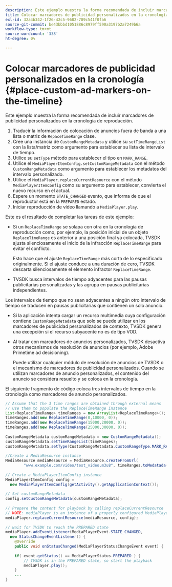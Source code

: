 ```yaml
---
description: Este ejemplo muestra la forma recomendada de incluir marcadores de publicidad personalizados en la cronología de reproducción.
title: Colocar marcadores de publicidad personalizados en la cronología
exl-id: 32a4b342-1f26-42c5-9682-789c541f0fa6
source-git-commit: be43bbbd1051886c8979ff590a3197b2a7249b6a
workflow-type: tm+mt
source-wordcount: '338'
ht-degree: 0%

---
```


# Colocar marcadores de publicidad personalizados en la cronología {#place-custom-ad-markers-on-the-timeline}

Este ejemplo muestra la forma recomendada de incluir marcadores de publicidad personalizados en la cronología de reproducción.

1. Traducir la información de colocación de anuncios fuera de banda a una lista o matriz de `RepaceTimeRange` clase.
1. Cree una instancia de `CustomRangeMetadata` y utilice su `setTimeRangeList` con la lista/matriz como argumento para establecer su lista de intervalo de tiempo.
1. Utilice su `setType` método para establecer el tipo en `MARK_RANGE`.
1. Utilice el `MediaPlayerItemConfig.setCustomRangeMetadata` con el método `CustomRangeMetadata` como argumento para establecer los metadatos del intervalo personalizado.
1. Utilice el `MediaPlayer.replaceCurrentResource` con el método `MediaPlayerItemConfig` como su argumento para establecer, convierta el nuevo recurso en el actual.
1. Espere un momento `STATE_CHANGED` evento, que informa de que el reproductor está en la `PREPARED` estado.
1. Iniciar reproducción de vídeo llamando a `MediaPlayer.play`.

Este es el resultado de completar las tareas de este ejemplo:

* Si un `ReplaceTimeRange` se solapa con otra en la cronología de reproducción como, por ejemplo, la posición inicial de un objeto `ReplaceTimeRange` es anterior a una posición final ya colocada, TVSDK ajusta silenciosamente el inicio de la infracción `ReplaceTimeRange` para evitar el conflicto.

   Esto hace que el ajuste `ReplaceTimeRange` más corta de lo especificado originalmente. Si el ajuste conduce a una duración de cero, TVSDK descarta silenciosamente el elemento infractor `ReplaceTimeRange`.

* TVSDK busca intervalos de tiempo adyacentes para las pausas publicitarias personalizadas y las agrupa en pausas publicitarias independientes.

Los intervalos de tiempo que no sean adyacentes a ningún otro intervalo de tiempo se traducen en pausas publicitarias que contienen un solo anuncio.

* Si la aplicación intenta cargar un recurso multimedia cuya configuración contiene `CustomRangeMetadata` que solo se puede utilizar en los marcadores de publicidad personalizados de contexto, TVSDK genera una excepción si el recurso subyacente no es de tipo VOD.

* Al tratar con marcadores de anuncios personalizados, TVSDK desactiva otros mecanismos de resolución de anuncios (por ejemplo, Adobe Primetime ad decisioning).

   Puede utilizar cualquier módulo de resolución de anuncios de TVSDK o el mecanismo de marcadores de publicidad personalizados. Cuando se utilizan marcadores de anuncio personalizados, el contenido del anuncio se considera resuelto y se coloca en la cronología.

El siguiente fragmento de código coloca tres intervalos de tiempo en la cronología como marcadores de anuncio personalizados.

```java
// Assume that the 3 time ranges are obtained through external means 
// Use them to populate the ReplaceTimeRange instance 
List<ReplaceTimeRange> timeRanges = new ArrayList<ReplaceTimeRange>(); 
timeRanges.add(new ReplaceTimeRange(0,10000, 0)); 
timeRanges.add(new ReplaceTimeRange(15000,20000, 0)); 
timeRanges.add(new ReplaceTimeRange(25000,30000, 0)); 
 
CustomRangeMetadata customRangeMetadata = new CustomRangeMetadata(); 
customRangeMetadata.setTimeRangeList(timeRanges); 
customRangeMetadata.setType(CustomRangeMetadata.CustomRangeType.MARK_RANGE); 
 
//Create a MediaResource instance 
MediaResource mediaResource = MediaResource.createFromUrl( 
        "www.example.com/video/test_video.m3u8", timeRanges.toMedatada(null)); 
 
// Create a MediaPlayerItemConfig instance 
MediaPlayerItemConfig config =  
  new MediaPlayerItemConfig(getActivity().getApplicationContext()); 
 
// Set customRangeMetadata 
config.setCustomRangeMetadata(customRangeMetadata); 
 
// Prepare the content for playback by calling replaceCurrentResource 
// NOTE: mediaPlayer is an instance of a properly configured MediaPlayer  
mediaPlayer.replaceCurrentResource(mediaResource, config); 
 
// wait for TVSDK to reach the PREPARED state 
mediaPlayer.addEventListener(MediaPlayerEvent.STATE_CHANGED,  
  new StatusChangeEventListener() { 
    @Override 
    public void onStatusChanged(MediaPlayerStatusChangeEvent event) { 
 
    if( event.getStatus() == MediaPlayerStatus.PREPARED ) { 
        // TVSDK is in the PREPARED state, so start the playback  
        mediaPlayer.play(); 
    } 
    ... 
}
```
